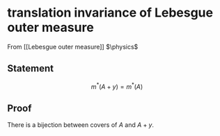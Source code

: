 # translation invariance of Lebesgue outer measure
From [[Lebesgue outer measure]]
$\physics$
## Statement
$$m^{*}(A + y) = m^{*}(A)$$

## Proof
There is a bijection between covers of $A$ and $A + y$.
